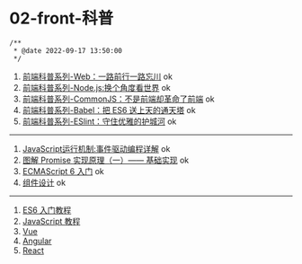 # 02-front-科普

```
/**
 * @date 2022-09-17 13:50:00
 */
```

1. [前端科普系列-Web：一路前行一路忘川](https://zhuanlan.zhihu.com/p/91842778)   ok
2. [前端科普系列-Node.js:换个角度看世界](https://zhuanlan.zhihu.com/p/91844181)     ok
3. [前端科普系列-CommonJS：不是前端却革命了前端](https://zhuanlan.zhihu.com/p/113009496)        ok
4. [前端科普系列-Babel：把 ES6 送上天的通天塔](https://zhuanlan.zhihu.com/p/129089156)      ok
5. [前端科普系列-ESlint：守住优雅的护城河](https://zhuanlan.zhihu.com/p/184951182)      ok

---

1. [JavaScript运行机制:事件驱动编程详解](https://zhuanlan.zhihu.com/p/30894022) ok
2. [图解 Promise 实现原理（一）—— 基础实现](https://zhuanlan.zhihu.com/p/58428287)  ok
3. [ECMAScript 6 入门](https://es6.ruanyifeng.com/#docs/async)  ok
4. [组件设计](https://www.yuque.com/winhongui/ox0nl7/ayilv9)    ok

---

1. [ES6 入门教程](https://es6.ruanyifeng.com/#README)
2. [JavaScript 教程](https://wangdoc.com/javascript/)
3. [Vue](https://cn.vuejs.org/)
4. [Angular](https://angular.cn/start)
5. [React](https://react.docschina.org/)

